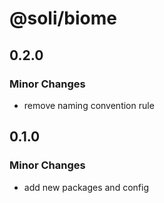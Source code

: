 # @soli/biome

## 0.2.0

### Minor Changes

- remove naming convention rule

## 0.1.0

### Minor Changes

- add new packages and config
